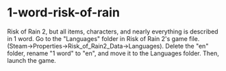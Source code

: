 # 1-word-risk-of-rain
Risk of Rain 2, but all items, characters, and nearly everything is described in 1 word. Go to the "Languages" folder in Risk of Rain 2's game file. (Steam->Properties->Risk_of_Rain2_Data->Languages). Delete the "en" folder, rename "1 word" to "en", and move it to the Languages folder. Then, launch the game.
